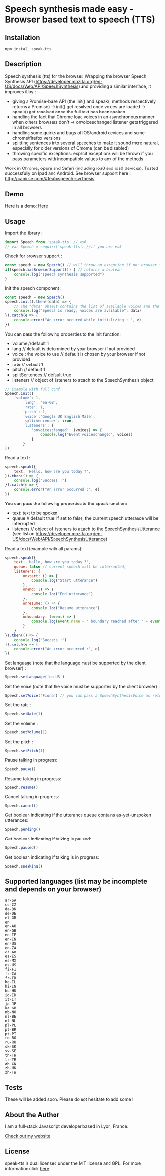 Speech synthesis made easy - Browser based text to speech (TTS)
===

## Installation

```bash
npm install speak-tts
```

## Description

Speech synthesis (tts) for the browser. Wrapping the browser Speech Synthesis API (https://developer.mozilla.org/en-US/docs/Web/API/SpeechSynthesis) and providing a similar interface, it improves it by :
- giving a Promise-base API (the init() and speak() methods respectively returns a Promise)
-> init() get resolved once voices are loaded
-> speak() get resolved once the full text has been spoken
- handling the fact that Chrome load voices in an asynchronous manner when others browsers don't
-> onvoiceschanged listener gets triggered in all browsers
- handling some quirks and bugs of IOS/android devices and some chrome/firefox versions 
- splitting sentences into several speeches to make it sound more natural, especially for older versions of Chrome (can be disabled)
- throwing specific exceptions: explicit exceptions will be thrown if you pass parameters with incompatible values to any of the methods

Work in Chrome, opera and Safari (including ios8 and ios9 devices). Tested successfully on Ipad and Android.
See browser support here : http://caniuse.com/#feat=speech-synthesis

## Demo

Here is a demo:
[Here](https://codesandbox.io/s/rmloxx60q4)

## Usage

Import the library :

```javascript
import Speech from 'speak-tts' // es6
// var Speech = require('speak-tts') //if you use es5
```

Check for browser support :

```javascript
const speech = new Speech() // will throw an exception if not browser supported
if(speech.hasBrowserSupport()) { // returns a boolean
	console.log("speech synthesis supported")
}
```

Init the speech component :

```javascript
const speech = new Speech()
speech.init().then((data) => {
	// The "data" object contains the list of available voices and the voice synthesis params
	console.log("Speech is ready, voices are available", data)
}).catch(e => {
	console.error("An error occured while initializing : ", e)
})
```

You can pass the following properties to the init function:
- volume //default 1
- lang // default is determined by your browser if not provided
- voice : the voice to use // default is chosen by your browser if not provided
- rate // default 1
- pitch //  default 1
- splitSentences // default true
- listeners // object of listeners to attach to the SpeechSynthesis object

```javascript
// Example with full conf 
Speech.init({
   	'volume': 1,
		'lang': 'en-GB',
		'rate': 1,
		'pitch': 1,
		'voice':'Google UK English Male',
		'splitSentences': true,
		'listeners': {
			'onvoiceschanged': (voices) => {
				console.log("Event voiceschanged", voices)
			}
		}
})
```

Read a text :

```javascript
speech.speak({
	text: 'Hello, how are you today ?',
}).then(() => {
	console.log("Success !")
}).catch(e => {
	console.error("An error occurred :", e)
})
```

You can pass the following properties to the speak function:
- text: text to be spoken
- queue // default true: if set to false, the current speech utterance will be interrupted
- listeners // object of listeners to attach to the SpeechSynthesisUtterance (see list on https://developer.mozilla.org/en-US/docs/Web/API/SpeechSynthesisUtterance)

Read a text (example with all params):

```javascript
speech.speak({
	text: 'Hello, how are you today ?',
	queue: false // current speech will be interrupted,
	listeners: {
		onstart: () => {
			console.log("Start utterance")
		},
		onend: () => {
			console.log("End utterance")
		},
		onresume: () => {
			console.log("Resume utterance")
		},
		onboundary: (event) => {
			console.log(event.name + ' boundary reached after ' + event.elapsedTime + ' milliseconds.')
		}
	}
}).then(() => {
	console.log("Success !")
}).catch(e => {
	console.error("An error occurred :", e)
})
```

Set language (note that the language must be supported by the client browser) :

```javascript
Speech.setLanguage('en-US')
```

Set the voice (note that the voice must be supported by the client browser) :

```javascript
Speech.setVoice('Fiona') // you can pass a SpeechSynthesisVoice as returned by the init() function or just its name
```

Set the rate :

```javascript
Speech.setRate(1) 
```

Set the volume :

```javascript
Speech.setVolume(1) 
```

Set the pitch :

```javascript
Speech.setPitch(1) 
```

Pause talking in progress:

```javascript
Speech.pause()
```

Resume talking in progress:

```javascript
Speech.resume()
```

Cancel talking in progress:

```javascript
Speech.cancel()
```

Get boolean indicating if the utterance queue contains as-yet-unspoken utterances:

```javascript
Speech.pending()
```

Get boolean indicating if talking is paused:

```javascript
Speech.paused()
```

Get boolean indicating if talking is in progress:

```javascript
Speech.speaking()
```

## Supported languages (list may be incomplete and depends on your browser)
```
ar-SA
cs-CZ
da-DK
de-DE
el-GR
en
en-AU
en-GB
en-IE
en-IN
en-US
en-ZA
es-AR
es-ES
es-MX
es-US
fi-FI
fr-CA
fr-FR
he-IL
hi-IN
hu-HU
id-ID
it-IT
ja-JP
ko-KR
nb-NO
nl-BE
nl-NL
pl-PL
pt-BR
pt-PT
ro-RO
ru-RU
sk-SK
sv-SE
th-TH
tr-TR
zh-CN
zh-HK
zh-TW
```

## Tests

These will be added soon. Please do not hesitate to add some !

## About the Author

I am a full-stack Javascript developer based in Lyon, France.

[Check out my website](http://www.thomschell.com)

## License

speak-tts is dual licensed under the MIT license and GPL.
For more information click [here](https://opensource.org/licenses/MIT).
